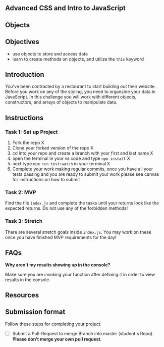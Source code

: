## Advanced CSS and Intro to JavaScript

## Objects

## Objectives

- use objects to store and access data
- learn to create methods on objects, and utilize the `this` keyword

## Introduction

You've been contracted by a restaurant to start building out their website. Before you work on any of the styling, you need to organzine your data in JavaScript. In this challenge you will work with different objects, constructors, and arrays of objects to manipulate data.

## Instructions

### Task 1: Set up Project

1. Fork the repo X
2. Clone your forked version of the repo X
3. cd into your repo and create a branch with your first and last name X
4. open the terminal in your vs code and type `npm install` X
5. next type `npm run test:watch` in your terminal X
6. Complete your work making regular commits, once you have all your tests passing and you are ready to submit your work please see canvas for instructions on how to submit

### Task 2: MVP

Find the file `index.js` and complete the tasks until your returns look like the expected returns. Do not use any of the forbidden methods!

### Task 3: Stretch

There are several stretch goals inside `index.js`. You may work on these once you have finished MVP requirements for the day!

## FAQs

**Why aren't my results showing up in the console?**

Make sure you are invoking your function after defining it in order to view results in the console.

## Resources

## Submission format

Follow these steps for completing your project.

- [ ] Submit a Pull-Request to merge <firstName-lastName> Branch into master (student's Repo). **Please don't merge your own pull request.**
